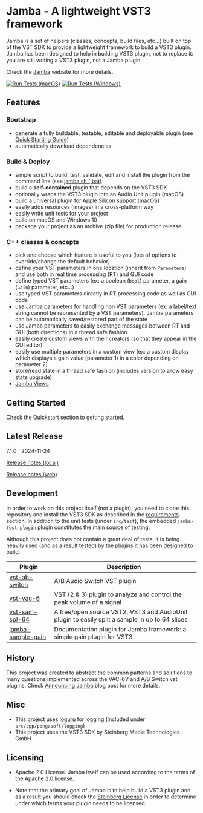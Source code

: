 Jamba - A lightweight VST3 framework
======================================

Jamba is a set of helpers (classes, concepts, build files, etc...) built on top of the VST SDK to provide a lightweight framework to build a VST3 plugin. Jamba has been designed to help in building VST3 plugin, not to replace it: you are still writing a VST3 plugin, not a Jamba plugin.

Check the [Jamba](https://jamba.dev/) website for more details.

[![Run Tests (macOS)](https://github.com/pongasoft/jamba/actions/workflows/run-tests-macos-action.yml/badge.svg)](https://github.com/pongasoft/jamba/actions/workflows/run-tests-macos-action.yml) [![Run Tests (Windows)](https://github.com/pongasoft/jamba/actions/workflows/run-tests-windows-action.yml/badge.svg)](https://github.com/pongasoft/jamba/actions/workflows/run-tests-windows-action.yml)

Features
--------

### Bootstrap

- generate a fully buildable, testable, editable and deployable plugin (see [Quick Starting Guide](https://jamba.dev/quickstart/))
- automatically download dependencies

### Build & Deploy

- simple script to build, test, validate, edit and install the plugin from the command line (see [jamba.sh (.bat)](https://jamba.dev/jamba.sh/)
- build a **self-contained** plugin that depends on the VST3 SDK
- optionally wraps the VST3 plugin into an Audio Unit plugin (macOS)
- build a universal plugin for Apple Silicon support (macOS)  
- easily adds resources (images) in a cross-platform way
- easily write unit tests for your project
- build on macOS and Windows 10
- package your project as an archive (zip file) for production release


### C++ classes & concepts
- pick and choose which feature is useful to you (lots of options to override/change the default behavior)
- define your VST parameters in one location (inherit from `Parameters`) and use both in real time processing (RT) and GUI code
- define typed VST parameters (ex: a boolean (`bool`) parameter, a gain (`Gain`) parameter, etc...)
- use typed VST parameters directly in RT processing code as well as GUI code
- use Jamba parameters for handling non VST parameters (ex: a label/text string cannot be represented by a VST parameters). Jamba parameters can be automatically saved/restored part of the state
- use Jamba parameters to easily exchange messages between RT and GUI (both directions) in a thread safe fashion
- easily create custom views with their creators (so that they appear in the GUI editor)
- easily use multiple parameters in a custom view (ex: a custom display which displays a gain value (parameter 1) in a color depending on parameter 2)
- store/read state in a thread safe fashion (includes version to allow easy state upgrade)
- [Jamba Views](https://jamba.dev/views/)

Getting Started
---------------

Check the [Quickstart](https://jamba.dev/quickstart/) section to getting started.

Latest Release
--------------

7.1.0 | 2024-11-24

[Release notes (local)](RELEASE.md)

[Release notes (web)](https://jamba.dev/releases/)

Development
-----------

In order to work on this project itself (not a plugin), you need to clone this repository and install the VST3 SDK as described in the [requirements](https://jamba.dev/requirements/) section. In addition to the unit tests (under `src/test`), the embedded `jamba-test-plugin` plugin constitutes the main source of testing.

Although this project does not contain a great deal of tests, it is being heavily used (and as a result tested) by the plugins it has been designed to build.

| Plugin                                                              | Description                                                                                    |
|---------------------------------------------------------------------|------------------------------------------------------------------------------------------------|
| [vst-ab-switch](https://github.com/pongasoft/vst-ab-switch)         | A/B Audio Switch VST plugin                                                                    |
| [vst-vac-6](https://github.com/pongasoft/vst-vac-6v)                | VST (2 & 3) plugin to analyze and control the peak volume of a signal                          |
| [vst-sam-spl-64](https://github.com/pongasoft/vst-sam-spl-64)       | A free/open source VST2, VST3 and AudioUnit plugin to easily split a sample in up to 64 slices |
| [jamba-sample-gain](https://github.com/pongasoft/jamba-sample-gain) | Documentation plugin for Jamba framework: a simple gain plugin for VST3                        |

History
-------
This project was created to abstract the common patterns and solutions to many questions implemented across the VAC-6V and A/B Switch vst plugins. Check [Announcing Jamba](https://www.pongasoft.com/blog/yan/vst/2018/08/29/Announcing-Jamba/) blog post for more details.

Misc
----

- This project uses [loguru](https://github.com/emilk/loguru) for logging (included under `src/cpp/pongasoft/logging`)
- This project uses the VST3 SDK by Steinberg Media Technologies GmbH

Licensing
---------

- Apache 2.0 License. Jamba itself can be used according to the terms of the Apache 2.0 license.

- Note that the primary goal of Jamba is to help build a VST3 plugin and as a result you should check the [Steinberg License](http://www.steinberg.net/sdklicenses_vst3) in order to determine under which terms your plugin needs to be licensed.
